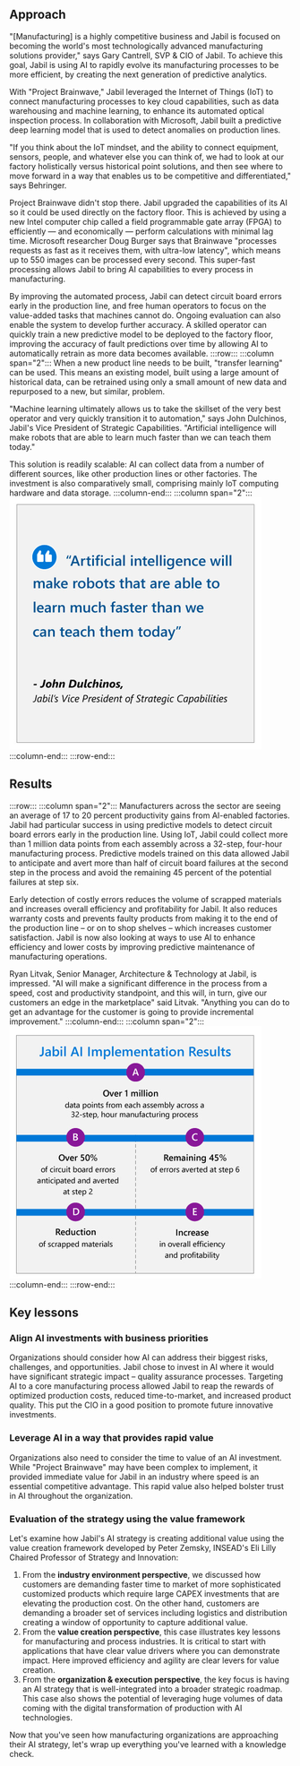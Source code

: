 ## Approach

"[Manufacturing] is a highly competitive business and Jabil is focused on becoming the world's most technologically advanced manufacturing solutions provider," says Gary Cantrell, SVP & CIO of Jabil. To achieve this goal, Jabil is using AI to rapidly evolve its manufacturing processes to be more efficient, by creating the next generation of predictive analytics.

With "Project Brainwave," Jabil leveraged the Internet of Things (IoT) to connect manufacturing processes to key cloud capabilities, such as data warehousing and machine learning, to enhance its automated optical inspection process. In collaboration with Microsoft, Jabil built a predictive deep learning model that is used to detect anomalies on production lines.

"If you think about the IoT mindset, and the ability to connect equipment, sensors, people, and whatever else you can think of, we had to look at our factory holistically versus historical point solutions, and then see where to move forward in a way that enables us to be competitive and differentiated," says Behringer.

Project Brainwave didn't stop there. Jabil upgraded the capabilities of its AI so it could be used directly on the factory floor. This is achieved by using a new Intel computer chip called a field programmable gate array (FPGA) to efficiently — and economically — perform calculations with minimal lag time. Microsoft researcher Doug Burger says that Brainwave "processes requests as fast as it receives them, with ultra-low latency", which means up to 550 images can be processed every second. This super-fast processing allows Jabil to bring AI capabilities to every process in manufacturing.

By improving the automated process, Jabil can detect circuit board errors early in the production line, and free human operators to focus on the value-added tasks that machines cannot do. Ongoing evaluation can also enable the system to develop further accuracy. A skilled operator can quickly train a new predictive model to be deployed to the factory floor, improving the accuracy of fault predictions over time by allowing AI to automatically retrain as more data becomes available.
:::row:::
:::column span="2":::
When a new product line needs to be built, "transfer learning" can be used. This means an existing model, built using a large amount of historical data, can be retrained using only a small amount of new data and repurposed to a new, but similar, problem.

"Machine learning ultimately allows us to take the skillset of the very best operator and very quickly transition it to automation," says John Dulchinos, Jabil's Vice President of Strategic Capabilities. "Artificial intelligence will make robots that are able to learn much faster than we can teach them today."

This solution is readily scalable: AI can collect data from a number of different sources, like other production lines or other factories. The investment is also comparatively small, comprising mainly IoT computing hardware and data storage.
:::column-end:::
:::column span="2":::
!["Artificial intelligence will make robots that are able to learn much faster than we can teach them today" - John Dulchinos, Jabil's Vice President of Strategic Capabilities.](../media/1.5.4.B.Jabil-case-study-resolution.jpg)
:::column-end:::
:::row-end:::

## Results

:::row:::
:::column span="2":::
Manufacturers across the sector are seeing an average of 17 to 20 percent productivity gains from AI-enabled factories. Jabil had particular success in using predictive models to detect circuit board errors early in the production line. Using IoT, Jabil could collect more than 1 million data points from each assembly across a 32-step, four-hour manufacturing process. Predictive models trained on this data allowed Jabil to anticipate and avert more than half of circuit board failures at the second step in the process and avoid the remaining 45 percent of the potential failures at step six.

Early detection of costly errors reduces the volume of scrapped materials and increases overall efficiency and profitability for Jabil. It also reduces warranty costs and prevents faulty products from making it to the end of the production line – or on to shop shelves – which increases customer satisfaction. Jabil is now also looking at ways to use AI to enhance efficiency and lower costs by improving predictive maintenance of manufacturing operations.

Ryan Litvak, Senior Manager, Architecture & Technology at Jabil, is impressed. "AI will make a significant difference in the process from a speed, cost and productivity standpoint, and this will, in turn, give our customers an edge in the marketplace" said Litvak. "Anything you can do to get an advantage for the customer is going to provide incremental improvement."
:::column-end:::
:::column span="2":::
![Jabil AI Implementation Results: A. Over 1 million data points from each assembly across a 32-step, four-hour manufacturing process, B. Over 50% of circuit board errors anticipated and averted at step 2, C. Remaining 45% of errors averted at step 6, D. Reduction of scrapped materials, E. Increase in overall efficiency and profitability.](../media/1.5.4.A.Jabil-case-study-resolution.jpg)
:::column-end:::
:::row-end:::

## Key lessons

### Align AI investments with business priorities

Organizations should consider how AI can address their biggest risks, challenges, and opportunities. Jabil chose to invest in AI where it would have significant strategic impact – quality assurance processes. Targeting AI to a core manufacturing process allowed Jabil to reap the rewards of optimized production costs, reduced time-to-market, and increased product quality. This put the CIO in a good position to promote future innovative investments.

### Leverage AI in a way that provides rapid value

Organizations also need to consider the time to value of an AI investment. While "Project Brainwave" may have been complex to implement, it provided immediate value for Jabil in an industry where speed is an essential competitive advantage. This rapid value also helped bolster trust in AI throughout the organization.

### Evaluation of the strategy using the value framework

Let's examine how Jabil's AI strategy is creating additional value using the value creation framework developed by Peter Zemsky, INSEAD's Eli Lilly Chaired Professor of Strategy and Innovation:

1. From the **industry environment perspective**, we discussed how customers are demanding faster time to market of more sophisticated customized products which require large CAPEX investments that are elevating the production cost. On the other hand, customers are demanding a broader set of services including logistics and distribution creating a window of opportunity to capture additional value.
2. From the **value creation perspective**, this case illustrates key lessons for manufacturing and process industries. It is critical to start with applications that have clear value drivers where you can demonstrate impact. Here improved efficiency and agility are clear levers for value creation.
3. From the **organization & execution perspective**, the key focus is having an AI strategy that is well-integrated into a broader strategic roadmap. This case also shows the potential of leveraging huge volumes of data coming with the digital transformation of production with AI technologies.

Now that you've seen how manufacturing organizations are approaching their AI strategy, let's wrap up everything you've learned with a knowledge check.